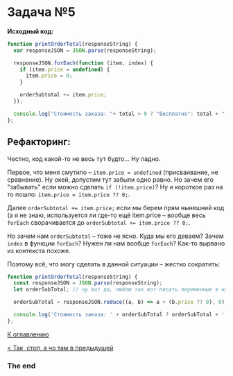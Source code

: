 # Задача №5

__Исходный код:__
```js
function printOrderTotal(responseString) {
  var responseJSON = JSON.parse(responseString);

  responseJSON.forEach(function (item, index) {
    if (item.price = undefined) {
      item.price = 0;
    }

    orderSubtotal += item.price;
  });

  console.log("Стоимость заказа: "+ total > 0 ? "Бесплатно": total + " руб.");
};
```

## Рефакторинг:

Честно, код какой-то не весь тут будто... Ну ладно.

Первое, что меня смутило – `item.price = undefined` (присваивание, не сравнение). Ну окей, допустим тут забыли одно равно. Но зачем его "забывать" если можно сделать `if (!item.price)`? Ну и короткое раз на то пошло: `item.price = item.price ?? 0;`.

Далее `orderSubtotal += item.price;` если мы берем прям нынешний код (а я не знаю, используется ли где-то ещё item.price – вообще весь `forEach` сворачивается до `orderSubtotal += item.price ?? 0;`.

Но зачем нам `orderSubtotal` – тоже не ясно. Куда мы его деваем? Зачем `index` в функции `forEach`? Нужен ли нам вообще `forEach`? Как-то вырвано из контекста похоже.

Поэтому всё, что могу сделать в данной ситуации – жестко сократить:

```js
function printOrderTotal(responseString) {
  const responseJSON = JSON.parse(responseString);
  let orderSubTotal; // ну вот да, люблю так вот писать переменные в начале. Извиняйте))

  orderSubTotal = responseJSON.reduce((a, b) => a + (b.price ?? 0), 0);

  console.log('Стоимость заказа: ' + orderSubTotal ? orderSubTotal + ' руб.' : 'Бесплатно');
};
```

[К оглавлению](README.md)

[< Так, стоп, а чо там в предыдущей](task_4.md)

### The end
